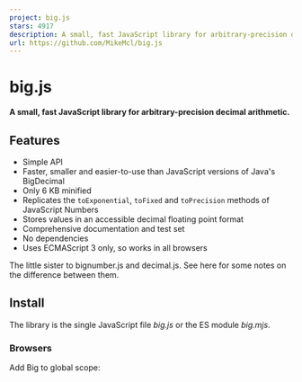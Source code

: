 ```yaml
---
project: big.js
stars: 4917
description: A small, fast JavaScript library for arbitrary-precision decimal arithmetic.
url: https://github.com/MikeMcl/big.js
---
```


big.js
======

**A small, fast JavaScript library for arbitrary-precision decimal arithmetic.**

Features
--------

-   Simple API
-   Faster, smaller and easier-to-use than JavaScript versions of Java's BigDecimal
-   Only 6 KB minified
-   Replicates the `toExponential`, `toFixed` and `toPrecision` methods of JavaScript Numbers
-   Stores values in an accessible decimal floating point format
-   Comprehensive documentation and test set
-   No dependencies
-   Uses ECMAScript 3 only, so works in all browsers

The little sister to bignumber.js and decimal.js. See here for some notes on the difference between them.

Install
-------

The library is the single JavaScript file _big.js_ or the ES module _big.mjs_.

### Browsers

Add Big to global scope:

<script src\='path/to/big.js'\></script\>

ES module:

<script type\='module'\>
import Big from './path/to/big.mjs';

Get a minified version from a CDN:

<script src\='https://cdn.jsdelivr.net/npm/big.js@6.2.2/big.min.js'\></script\>

### Node.js

$ npm install big.js

CommonJS:

const Big \= require('big.js');

ES module:

import Big from 'big.js';

### Deno

import Big from 'https://raw.githubusercontent.com/mikemcl/big.js/v6.2.2/big.mjs';
import Big from 'https://unpkg.com/big.js@6.2.2/big.mjs';

Use
---

_In the code examples below, semicolons and `toString` calls are not shown._

The library exports a single constructor function, `Big`.

A Big number is created from a primitive number, string, or other Big number.

x \= new Big(123.4567)
y \= Big('123456.7e-3')                 // 'new' is optional
z \= new Big(x)
x.eq(y) && x.eq(z) && y.eq(z)          // true

In Big strict mode, creating a Big number from a primitive number is disallowed.

Big.strict \= true
x \= new Big(1)                         // TypeError: \[big.js\] Invalid number
y \= new Big('1.0000000000000001')
y.toNumber()                           // Error: \[big.js\] Imprecise conversion

A Big number is immutable in the sense that it is not changed by its methods.

0.3 \- 0.1                              // 0.19999999999999998
x \= new Big(0.3)
x.minus(0.1)                           // "0.2"
x                                      // "0.3"

The methods that return a Big number can be chained.

x.div(y).plus(z).times(9).minus('1.234567801234567e+8').plus(976.54321).div('2598.11772')
x.sqrt().div(y).pow(3).gt(y.mod(z))    // true

Like JavaScript's Number type, there are `toExponential`, `toFixed` and `toPrecision` methods.

x \= new Big(255.5)
x.toExponential(5)                     // "2.55500e+2"
x.toFixed(5)                           // "255.50000"
x.toPrecision(5)                       // "255.50"

The arithmetic methods always return the exact result except `div`, `sqrt` and `pow` (with negative exponent), as these methods involve division.

The maximum number of decimal places and the rounding mode used to round the results of these methods is determined by the value of the `DP` and `RM` properties of the `Big` number constructor.

Big.DP \= 10
Big.RM \= Big.roundHalfUp

x \= new Big(2);
y \= new Big(3);
z \= x.div(y)                           // "0.6666666667"
z.sqrt()                               // "0.8164965809"
z.pow(\-3)                              // "3.3749999995"
z.times(z)                             // "0.44444444448888888889"
z.times(z).round(10)                   // "0.4444444445"

The value of a Big number is stored in a decimal floating point format in terms of a coefficient, exponent and sign.

x \= new Big(\-123.456);
x.c                                    // \[1,2,3,4,5,6\]    coefficient (i.e. significand)
x.e                                    // 2                exponent
x.s                                    // -1               sign

For advanced usage, multiple Big number constructors can be created, each with an independent configuration.

For further information see the API reference documentation.

Minify
------

To minify using, for example, npm and terser

$ npm install -g terser

$ terser big.js -c -m -o big.min.js

Test
----

The _test_ directory contains the test scripts for each Big number method.

The tests can be run with Node.js or a browser.

Run all the tests:

$ npm test

Test a single method:

$ node test/toFixed

For the browser, see _runner.html_ and _test.html_ in the _test/browser_ directory.

_big-vs-number.html_ is a old application that enables some of the methods of big.js to be compared with those of JavaScript's Number type.

TypeScript
----------

The DefinitelyTyped project has a Typescript type definitions file for big.js.

$ npm install --save-dev @types/big.js

Any questions about the TypeScript type definitions file should be addressed to the DefinitelyTyped project.

Licence
-------

MIT

Contributors
------------

Financial supporters
--------------------

Thank you to all who have supported this project via Open Collective, particularly Coinbase.
